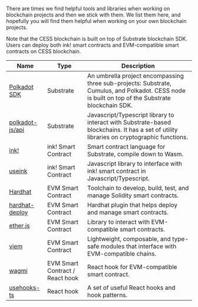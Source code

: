 There are times we find helpful tools and libraries when working on blockchain projects and then we stick with them. We list them here, and hopefully you will find them helpful when working on your own blockchain projects.

Note that the CESS blockchain is built on top of Substrate blockchain SDK. Users can deploy both ink! smart contracts and EVM-compatible smart contracts on CESS blockchain.

| Name | Type | Description |
| ---- | -------- | ---------------------------|
| [Polkadot SDK](https://github.com/paritytech/polkadot-sdk) | Substrate | An umbrella project encompassing  three sub-projects: Substrate, Cumulus, and Polkadot. CESS node is built on top of the Substrate blockchain SDK. |
| [polkadot-js/api](https://polkadot.js.org/docs/api/) | Substrate | Javascript/Typescript library to interact with Substrate-based blockchains. It has a set of utility libraries on cryptographic functions. |
| [ink!](https://use.ink/) | ink! Smart Contract | Smart contract language for Substrate, compile down to Wasm. |
| [useink](https://use.ink/frontend/overview) | ink! Smart Contract | Javascript library to interface with ink! smart contract in Javascript/Typescript. |
| [Hardhat](https://hardhat.org/) | EVM Smart Contract | Toolchain to develop, build, test, and manage Solidity smart contracts. |
| [hardhat-deploy](https://github.com/wighawag/hardhat-deploy) | EVM Smart Contract | Hardhat plugin that helps deploy and manage smart contracts. |
| [ether.js](https://docs.ethers.org/v6/) | EVM Smart Contract | Library to interact with EVM-compatible smart contracts. |
| [viem](https://viem.sh/) | EVM Smart Contract | Lightweight, composable, and type-safe modules that interface with EVM-compatible chains. |
| [wagmi](https://wagmi.sh/) | EVM Smart Contract / React hook | React hook for EVM-compatible smart contract. |
| [usehooks-ts](https://usehooks-ts.com/) | React hook | A set of useful React hooks and hook patterns. |
